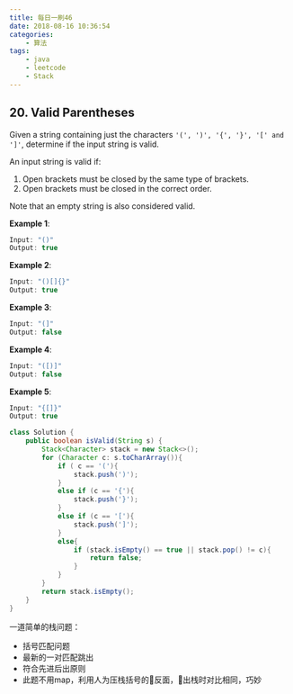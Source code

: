 ```yaml
---
title: 每日一刷46
date: 2018-08-16 10:36:54
categories: 
    - 算法
tags:
    - java
    - leetcode
    - Stack
---
```

## 20. Valid Parentheses

Given a string containing just the characters `'(', ')', '{', '}', '[' and ']'`, determine if the input string is valid.

An input string is valid if:

1. Open brackets must be closed by the same type of brackets.
2. Open brackets must be closed in the correct order.

Note that an empty string is also considered valid.

**Example 1**:
```js
Input: "()"
Output: true
```
**Example 2**:
```js
Input: "()[]{}"
Output: true
```
**Example 3**:
```js
Input: "(]"
Output: false
```
**Example 4**:
```js
Input: "([)]"
Output: false
```
**Example 5**:
```js
Input: "{[]}"
Output: true
```

```java
class Solution {
    public boolean isValid(String s) {
        Stack<Character> stack = new Stack<>();
        for (Character c: s.toCharArray()){
            if ( c == '('){
                stack.push(')');
            }
            else if (c == '{'){
                stack.push('}');
            }
            else if (c == '['){
                stack.push(']');
            }
            else{
                if (stack.isEmpty() == true || stack.pop() != c){
                    return false;
                }
            }
        }
        return stack.isEmpty();
    }
}
```
一道简单的栈问题：
- 括号匹配问题
- 最新的一对匹配跳出
- 符合先进后出原则
- 此题不用map，利用人为压栈括号的反面，出栈时对比相同，巧妙
